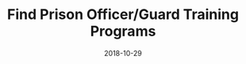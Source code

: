 ---
path: "programs/l/"
scramble: "4F75CD98"
date: "2018-10-29"
title: "Find Prison Officer/Guard Training Programs"
content: ""
components: "{'ads':0,'lrform':1}"
action: ""
areaOfStudy: "41826B55"
concentration: "267EA6BE"
collegeId: ""
headerText: ""
introText: ""
buttonText: ""
submitButtonText: ""
theme: "ce-sem-programs"
launchInLightbox: ""
template: ""
aosName: "criminaljustice"
conName: ""
---